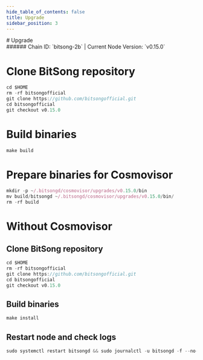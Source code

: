 ```yaml
---
hide_table_of_contents: false
title: Upgrade
sidebar_position: 3
---
```


<div class="h1-with-icon icon-bitsong">
# Upgrade
</div>
###### Chain ID: `bitsong-2b` | Current Node Version: `v0.15.0`


# Clone BitSong repository
```js
cd $HOME
rm -rf bitsongofficial
git clone https://github.com/bitsongofficial.git
cd bitsongofficial
git checkout v0.15.0
 ```

# Build binaries
```js
make build
 ```

# Prepare binaries for Cosmovisor
```js
mkdir -p ~/.bitsongd/cosmovisor/upgrades/v0.15.0/bin
mv build/bitsongd ~/.bitsongd/cosmovisor/upgrades/v0.15.0/bin/
rm -rf build
```

# Without Cosmovisor
## Clone BitSong repository
```js
cd $HOME
rm -rf bitsongofficial
git clone https://github.com/bitsongofficial.git
cd bitsongofficial
git checkout v0.15.0
 ```

## Build binaries
```js
make install
 ```

## Restart node and check logs
```js
sudo systemctl restart bitsongd && sudo journalctl -u bitsongd -f --no-hostname -o cat
```